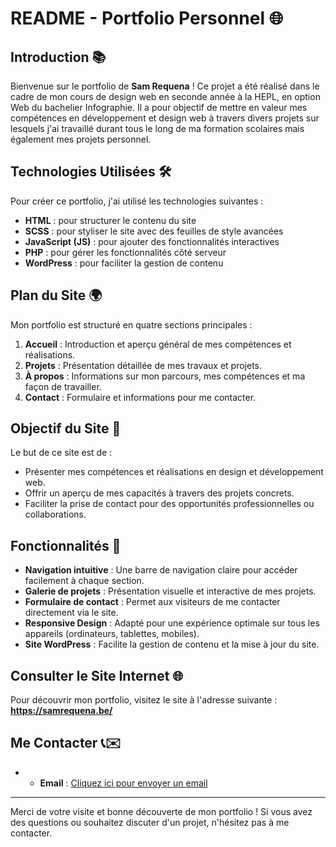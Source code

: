 # README - Portfolio Personnel 🌐

## Introduction 📚
Bienvenue sur le portfolio de **Sam Requena** ! Ce projet a été réalisé dans le cadre de mon cours de design web en seconde année à la HEPL, en option Web du bachelier Infographie. Il a pour objectif de mettre en valeur mes compétences en développement et design web à travers divers projets sur lesquels j'ai travaillé durant tous le long de ma formation scolaires mais également mes projets personnel.

## Technologies Utilisées 🛠️
Pour créer ce portfolio, j'ai utilisé les technologies suivantes :
- **HTML** : pour structurer le contenu du site
- **SCSS** : pour styliser le site avec des feuilles de style avancées
- **JavaScript (JS)** : pour ajouter des fonctionnalités interactives
- **PHP** : pour gérer les fonctionnalités côté serveur
- **WordPress** : pour faciliter la gestion de contenu

## Plan du Site 🌍
Mon portfolio est structuré en quatre sections principales :
1. **Accueil** : Introduction et aperçu général de mes compétences et réalisations.
2. **Projets** : Présentation détaillée de mes travaux et projets.
3. **À propos** : Informations sur mon parcours, mes compétences et ma façon de travailler.
4. **Contact** : Formulaire et informations pour me contacter.

## Objectif du Site 🎯
Le but de ce site est de :
- Présenter mes compétences et réalisations en design et développement web.
- Offrir un aperçu de mes capacités à travers des projets concrets.
- Faciliter la prise de contact pour des opportunités professionnelles ou collaborations.

## Fonctionnalités 🚀
- **Navigation intuitive** : Une barre de navigation claire pour accéder facilement à chaque section.
- **Galerie de projets** : Présentation visuelle et interactive de mes projets.
- **Formulaire de contact** : Permet aux visiteurs de me contacter directement via le site.
- **Responsive Design** : Adapté pour une expérience optimale sur tous les appareils (ordinateurs, tablettes, mobiles).
- **Site WordPress** : Facilite la gestion de contenu et la mise à jour du site.

## Consulter le Site Internet 🌐
Pour découvrir mon portfolio, visitez le site à l'adresse suivante : **https://samrequena.be/**

## Me Contacter 📞✉️
- - **Email** : [Cliquez ici pour envoyer un email](mailto:samrequena1510@gmail.com)

---

Merci de votre visite et bonne découverte de mon portfolio ! Si vous avez des questions ou souhaitez discuter d'un projet, n'hésitez pas à me contacter.
